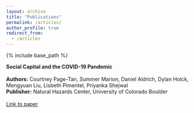 ```yaml
---
layout: archive
title: "Publications"
permalink: /articles/
author_profile: true
redirect_from:
  - /articles
---
```


{% include base_path %}

**Social Capital and the COVID-19 Pandemic**  
<br />**Authors:** Courtney Page-Tan, Summer Marion, Daniel Aldrich, Dylan Holck, Mengyuan Liu, Lisbeth Pimentel, Priyanka Shejwal
<br />**Publisher:** Natural Hazards Center, University of Colorado Boulder  
<br /><span style="color:lightskyblue">[Link to paper](https://hazards.colorado.edu/quick-response-report/social-capital-and-the-covid-19-pandemic)</span>
